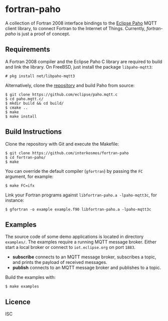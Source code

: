 # fortran-paho

A collection of Fortran 2008 interface bindings to the
[Eclipse Paho](https://www.eclipse.org/paho/) MQTT client library, to
connect Fortran to the Internet of Things. Currently, *fortran-paho* is just a
proof of concept.

## Requirements

A Fortran 2008 compiler and the Eclipse Paho C library are required to build and
link the library. On FreeBSD, just install the package `libpaho-mqtt3`:

```
# pkg install net/libpaho-mqtt3
```

Alternatively, clone the [repository](https://github.com/eclipse/paho.mqtt.c)
and build Paho from source:

```
$ git clone https://github.com/eclipse/paho.mqtt.c
$ cd paho.mqtt.c/
$ mkdir build && cd build/
$ cmake ..
$ make
$ make install
```

## Build Instructions

Clone the repository with Git and execute the Makefile:

```
$ git clone https://github.com/interkosmos/fortran-paho
$ cd fortran-paho/
$ make
```

You can override the default compiler (`gfortran`) by passing the `FC`
argument, for example:

```
$ make FC=ifx
```

Link your Fortran programs against `libfortran-paho.a -lpaho-mqtt3c`, for
instance:

```
$ gfortran -o example example.f90 libfortran-paho.a -lpaho-mqtt3c
```

## Examples

The source code of some demo applications is located in directory `examples/`.
The examples require a running MQTT message broker. Either start a local broker
or connect to `iot.eclipse.org` on port `1883`.

* **subscribe** connects to an MQTT message broker, subscribes a topic, and
  prints the payload of received messages.
* **publish** connects to an MQTT message broker and publishes to a topic.

Build the examples with:

```
$ make examples
```

## Licence

ISC
